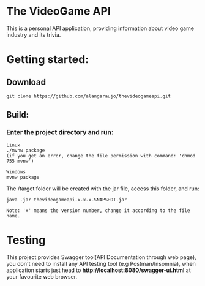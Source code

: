 # The VideoGame API

This is a personal API application, providing information about video game industry and its trivia.

# Getting started:

## Download

```
git clone https://github.com/alangaraujo/thevideogameapi.git
```

## Build:

### Enter the project directory and run:

```
Linux
./mvnw package
(if you get an error, change the file permission with command: 'chmod 755 mvnw')

Windows
mvnw package
```

The /target folder will be created with the jar file, access this folder, and run:

```
java -jar thevideogameapi-x.x.x-SNAPSHOT.jar

Note: 'x' means the version number, change it according to the file name. 
```

# Testing

This project provides Swagger tool(API Documentation through web page), you don't need to install any API testing tool (e.g Postman/Insomnia), when application starts just head to **http://localhost:8080/swagger-ui.html** at your favourite web browser.